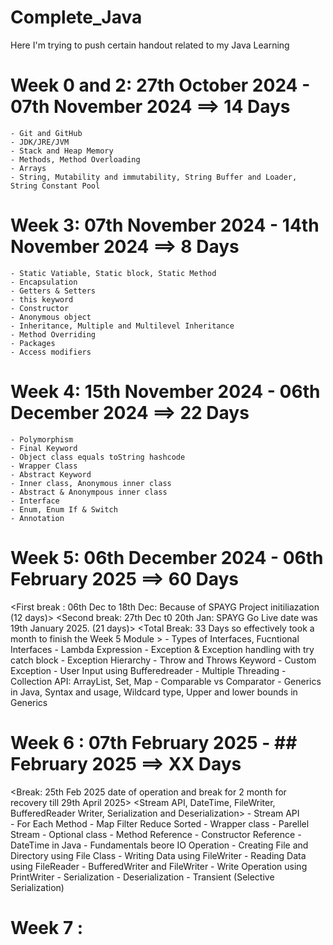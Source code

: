 # Complete_Java
Here I'm trying to push certain handout related to my Java Learning

# Week 0 and 2: 27th October 2024 - 07th November 2024 ==> 14 Days
    - Git and GitHub
    - JDK/JRE/JVM
    - Stack and Heap Memory
    - Methods, Method Overloading
    - Arrays
    - String, Mutability and immutability, String Buffer and Loader, String Constant Pool


# Week 3: 07th November 2024 - 14th November 2024 ==> 8 Days
    - Static Vatiable, Static block, Static Method
    - Encapsulation
    - Getters & Setters
    - this keyword
    - Constructor
    - Anonymous object
    - Inheritance, Multiple and Multilevel Inheritance
    - Method Overriding
    - Packages
    - Access modifiers

# Week 4: 15th November 2024 - 06th December 2024 ==> 22 Days
    - Polymorphism
    - Final Keyword
    - Object class equals toString hashcode
    - Wrapper Class
    - Abstract Keyword
    - Inner class, Anonymous inner class
    - Abstract & Anonympous inner class
    - Interface
    - Enum, Enum If & Switch
    - Annotation    

# Week 5: 06th December 2024 - 06th February 2025 ==> 60 Days 
<First break : 06th Dec to 18th Dec: Because of SPAYG Project initiliazation (12 days)>
<Second break: 27th Dec t0 20th Jan: SPAYG Go Live date was 19th January 2025. (21 days)>
<Total Break: 33 Days so effectively took a month to finish the Week 5 Module >
    - Types of Interfaces, Fucntional Interfaces
    - Lambda Expression
    - Exception & Exception handling with try catch block
    - Exception Hierarchy
    - Throw and Throws Keyword
    - Custom Exception
    - User Input using Bufferedreader
    - Multiple Threading
    - Collection API: ArrayList, Set, Map
    - Comparable vs Comparator
    - Generics in Java, Syntax and usage, Wildcard type, Upper and lower bounds in Generics

# Week 6 : 07th February 2025 - ## February 2025 ==> XX Days 
<Break: 25th Feb 2025 date of operation and break for 2 month for recovery till 29th April 2025>
<Stream API, DateTime, FileWriter, BufferedReader Writer, Serialization and Deserialization>
    - Stream API  
    - For Each Method
    - Map Filter Reduce Sorted
    - Wrapper class
    - Parellel Stream
    - Optional class
    - Method Reference
    - Constructor Reference
    - DateTime in Java
    - Fundamentals beore IO Operation
    - Creating File and Directory using File Class
    - Writing Data using FileWriter
    - Reading Data using FileReader
    - BufferedWriter and FileWriter
    - Write Operation using PrintWriter
    - Serialization
    - Deserialization
    - Transient (Selective Serialization)

# Week 7 : 



